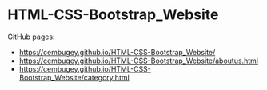 # HTML-CSS-Bootstrap_Website

GitHub pages: 
* https://cembugey.github.io/HTML-CSS-Bootstrap_Website/
* https://cembugey.github.io/HTML-CSS-Bootstrap_Website/aboutus.html
* https://cembugey.github.io/HTML-CSS-Bootstrap_Website/category.html
